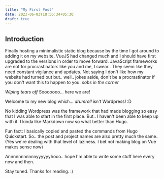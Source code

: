 ```yaml
---
title: "My First Post"
date: 2023-06-03T18:56:34+05:30
draft: true
---
```


## Introduction

Finally hosting a minimalistic static blog because by the time I got around to adding it
on my website, VueJS had changed much and I should have first upgraded to the versions in
order to move forward. JavaScript frameworks are not for procrastinators like you and me,
I swear.. They seem like they need constant vigilance and updates.
Not saying I don't like how my website had turned out but.. well.. jokes aside, don't be a
procrastinator if you don't want this to happen to you. *sobs in the corner*

*Wiping tears off* Sooooooo... here we are!

Welcome to my new blog which... *drumroll* isn't Wordpress! :D

No kidding Wordpress was the framework that had made blogging so easy that I was able to start
in the first place. But.. I haven't been able to keep up with it. I kinda like Markdown now so
what better than Hugo.

Fun fact: I basically copied and pasted the commands from Hugo Quickstart. So.. the post and
project names are also pretty much the same..
(Yes we're dealing with that level of laziness. I bet not making blog on Vue makes sense now)

Annnnnnnnnnnyyyyyyhooo.. hope I'm able to write some stuff here every now and then.

Stay tuned.
Thanks for reading. :)
